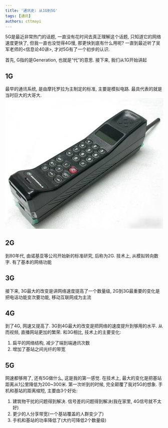 ```yaml
---
title: '通讯史: 从1G到5G'
tags: [通讯]
authors: cttmayi
---
```


5G是最近非常热门的话题, 一直没有花时间去真正理解这个话题, 只知道它的网络速度更快了, 但我一直也没觉得4G慢, 那更快到底有什么用呢? 一直到最近听了吴军老师的\<信息论40讲\>, 才对5G有了一个初步的认识.

首先, G指的是Generation, 也就是“代”的意思. 接下来, 我们从1G开始讲起

## 1G
最早的通讯系统, 是由摩托罗拉为主制定的标准, 主要是模拟电路. 最具代表的就是当时巨大的大哥大.
![image](./image-f052c7d1.png)

## 2G
到80年代, 由诺基亚等公司开始新的标准研究, 后称为2G. 技术上, 从模拟转向数字. 有了基本的网络功能

## 3G
接下来, 3G最大的改变是讲网络速度提高了一个数量级, 2G到3G最重要的变化是把电话功能变次要功能, 移动互联网成为主流

## 4G
到了4G, 网速又提高了. 3G到4G最大的改变是把网络的速度提升到够用的水平. 从而视频, 直播网站更加的繁荣.
和3G相比, 技术上的主要变化: 
1. 扁平的网络结构, 减少了端到端通讯次数
2. 增加了基站之间光纤的带宽

## 5G
网速都够用了, 还有5G做什么, 这是我的第一感觉. 
在技术上, 最大的变化是把基站距离从1公里降低为200~300米. 第一次听到的时候, 完全颠覆了我对5G的想象.
手机和基站的距离缩短, 主要由3个好处:
1. 建筑物干扰的问题得到解决. 信号差的问题得到解决(我在家里, 4G信号就不太好)
2. 更少的人分享带宽(一个基站覆盖的人群变少了)
3. 手机和基站的功率降低了(大约可降低2个数量级)